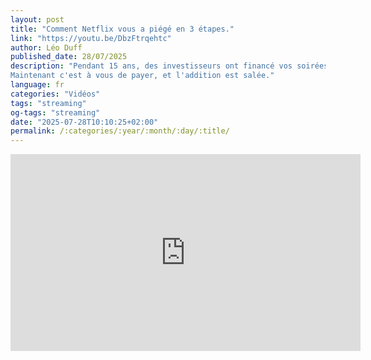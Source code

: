 ```yaml
---
layout: post
title: "Comment Netflix vous a piégé en 3 étapes."
link: "https://youtu.be/DbzFtrqehtc"
author: Léo Duff
published_date: 28/07/2025
description: "Pendant 15 ans, des investisseurs ont financé vos soirées Netflix.
Maintenant c'est à vous de payer, et l'addition est salée."
language: fr
categories: "Vidéos"
tags: "streaming"
og-tags: "streaming"
date: "2025-07-28T10:10:25+02:00"
permalink: /:categories/:year/:month/:day/:title/
---
```


<iframe width="560" height="315" src="https://www.youtube.com/embed/DbzFtrqehtc?si=mVt1cUo-lFFwXalG" title="YouTube video player" frameborder="0" allow="accelerometer; autoplay; clipboard-write; encrypted-media; gyroscope; picture-in-picture; web-share" referrerpolicy="strict-origin-when-cross-origin" allowfullscreen></iframe>